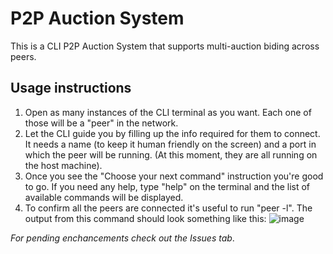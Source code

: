 # P2P Auction System

This is a CLI P2P Auction System that supports multi-auction biding across peers.

## Usage instructions
1. Open as many instances of the CLI terminal as you want. Each one of those will be a "peer" in the network.
2. Let the CLI guide you by filling up the info required for them to connect. It needs a name (to keep it human friendly on the screen) and a port in which the peer will be running. (At this moment, they are all running on the host machine).
3. Once you see the "Choose your next command" instruction you're good to go. If you need any help, type "help" on the terminal and the list of available commands will be displayed.
4. To confirm all the peers are connected it's useful to run "peer -l". The output from this command should look something like this:
![image](https://github.com/rmed1na/P2PAuction/assets/30838319/99cd4551-0ae2-4183-a54e-41a3076c2dc2)

*For pending enchancements check out the Issues tab*.
